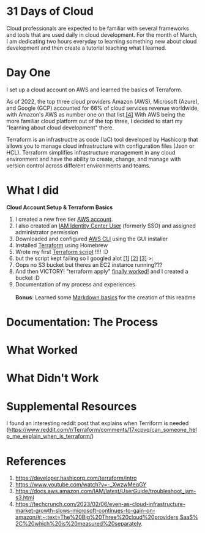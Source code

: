 # 31 Days of Cloud

Cloud professionals are expected to be familiar with several frameworks and tools that are used daily in cloud development. For the month of March, I am dedicating two hours everyday to learning something new about cloud development and then create a tutorial teaching what I learned. 

# Day One

I set up a cloud account on AWS and learned the basics of Terraform.
<br>

As of 2022, the top three cloud providers Amazon (AWS), Microsoft (Azure), and Google (GCP) accounted for 66% of cloud services revenue worldwide, with Amazon's AWS as number one on that list.[[4]](https://techcrunch.com/2023/02/06/even-as-cloud-infrastructure-market-growth-slows-microsoft-continues-to-gain-on-amazon/#:~:text=The%20Big%20Three%20cloud%20providers,SaaS%2C%20which%20is%20measured%20separately.) With AWS being the more familiar cloud platform out of the top three, I decided to start my "learning about cloud development" there. 
<br>

Terraform is an infrastructre as code (IaC) tool developed by Hashicorp that allows you to manage cloud infrastructure with configuration files (Json or HCL). Terraform simplifies infrastructure management in any cloud environment and have the ability to create, change, and manage with version control across different environments and teams. 

# What I did

**Cloud Account Setup & Terraform Basics**
1. I created a new free tier [AWS account](https://aws.amazon.com).
1. I also created an [IAM Identity Center User](https://docs.aws.amazon.com/IAM/latest/UserGuide/security-creds.html) (formerly SSO) and assigned administrator permission
2. Downloaded and configured [AWS CLI](https://docs.aws.amazon.com/cli/latest/userguide/getting-started-install.html) using the GUI installer
3. Installed [Terraform](https://developer.hashicorp.com/terraform/tutorials/aws-get-started/install-cli) using Homebrew 
4. Wrote my first [Terraform script](https://developer.hashicorp.com/terraform/tutorials/aws-get-started/aws-build) !!!! :D
5. but the script kept failing so I googled alot [[1]](https://developer.hashicorp.com/terraform/intro) [[2]](https://www.youtube.com/watch?v=-_XwzwMeqGY) [[3]](https://docs.aws.amazon.com/IAM/latest/UserGuide/troubleshoot_iam-s3.html) >:
6. Oops no S3 bucket but theres an EC2 instance running???
7. And then VICTORY! "terraform apply" [finally worked!](https://kodekloud.com/blog/how-to-create-aws-s3-bucket-using-terraform/) and I created a bucket :D
8. Documentation of my process and experiences
<br><br>**Bonus**: Learned some [Markdown basics](https://stackedit.io/app#) for the creation of this readme

# Documentation: The Process




# What Worked


# What Didn't Work



# Supplemental Resources

I found an interesting reddit post that explains when Terriform is needed (https://www.reddit.com/r/Terraform/comments/17xcpvq/can_someone_help_me_explain_when_is_terraform/) 

# References

1. https://developer.hashicorp.com/terraform/intro
2. https://www.youtube.com/watch?v=-_XwzwMeqGY
3. https://docs.aws.amazon.com/IAM/latest/UserGuide/troubleshoot_iam-s3.html
4. https://techcrunch.com/2023/02/06/even-as-cloud-infrastructure-market-growth-slows-microsoft-continues-to-gain-on-amazon/#:~:text=The%20Big%20Three%20cloud%20providers,SaaS%2C%20which%20is%20measured%20separately.